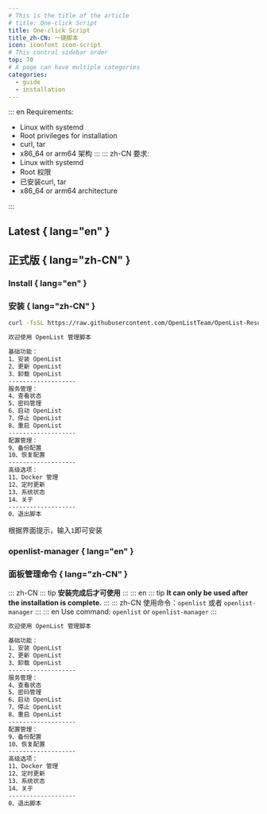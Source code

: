 ```yaml
---
# This is the title of the article
# title: One-click Script
title: One-click Script
title_zh-CN: 一键脚本
icon: iconfont icon-script
# This control sidebar order
top: 70
# A page can have multiple categories
categories:
  - guide
  - installation
---
```


::: en
Requirements:

- Linux with systemd
- Root privileges for installation
- curl, tar
- x86_64 or arm64 架构
  :::
  ::: zh-CN
  要求:
- Linux with systemd
- Root 权限
- 已安装curl, tar
- x86_64 or arm64 architecture

:::

## Latest { lang="en" }

## 正式版 { lang="zh-CN" }

### **Install** { lang="en" }

### **安装** { lang="zh-CN" }

```bash
curl -fsSL https://raw.githubusercontent.com/OpenListTeam/OpenList-Resource/refs/heads/main/script/v4.sh > install-openlist-v4.sh && sudo bash install-openlist-v4.sh
```

```bash
欢迎使用 OpenList 管理脚本

基础功能：
1、安装 OpenList
2、更新 OpenList
3、卸载 OpenList
-------------------
服务管理：
4、查看状态
5、密码管理
6、启动 OpenList
7、停止 OpenList
8、重启 OpenList
-------------------
配置管理：
9、备份配置
10、恢复配置
-------------------
高级选项：
11、Docker 管理
12、定时更新
13、系统状态
14、关于
-------------------
0、退出脚本
```

根据界面提示，输入`1`即可安装

### **openlist-manager** { lang="en" }

### **面板管理命令** { lang="zh-CN" }

::: zh-CN
::: tip
**安装完成后才可使用**
:::
::: en
::: tip
**It can only be used after the installation is complete.**
:::
::: zh-CN
使用命令：`openlist` 或者 `openlist-manager`
:::
::: en
Use command: `openlist` or `openlist-manager`
:::

```bash
欢迎使用 OpenList 管理脚本

基础功能：
1、安装 OpenList
2、更新 OpenList
3、卸载 OpenList
-------------------
服务管理：
4、查看状态
5、密码管理
6、启动 OpenList
7、停止 OpenList
8、重启 OpenList
-------------------
配置管理：
9、备份配置
10、恢复配置
-------------------
高级选项：
11、Docker 管理
12、定时更新
13、系统状态
14、关于
-------------------
0、退出脚本
```

